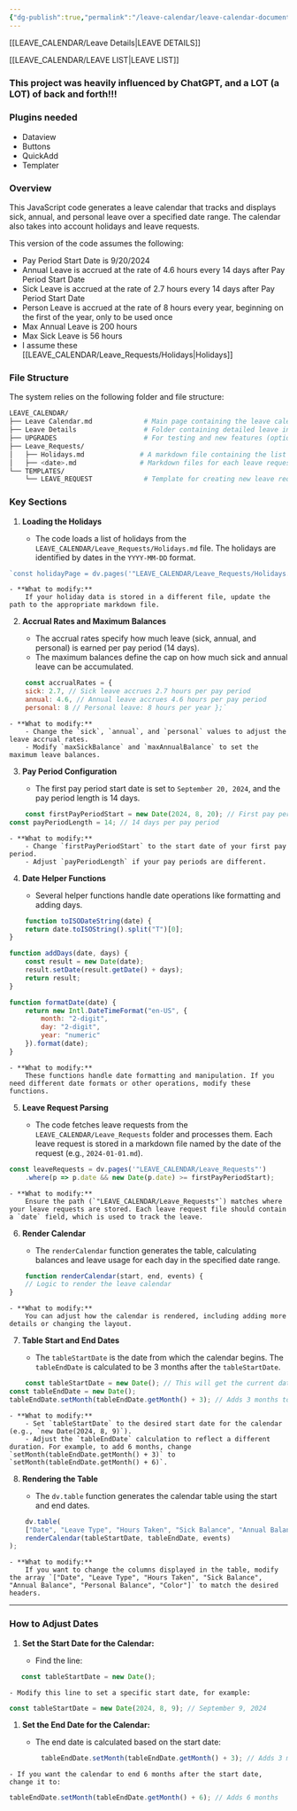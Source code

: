 ```yaml
---
{"dg-publish":true,"permalink":"/leave-calendar/leave-calendar-documentation-old/","tags":["Projects"],"noteIcon":"","created":"2025-01-04 4:29:00 pm","updated":"2025-01-04 4:32:54 pm"}
---
```


[[LEAVE_CALENDAR/Leave Details\|LEAVE DETAILS]]

[[LEAVE_CALENDAR/LEAVE LIST\|LEAVE LIST]]

### This project was heavily influenced by ChatGPT, and a LOT (a LOT) of back and forth!!!
### Plugins needed

- Dataview
- Buttons
- QuickAdd
- Templater
### Overview

This JavaScript code generates a leave calendar that tracks and displays sick, annual, and personal leave over a specified date range. The calendar also takes into account holidays and leave requests.

This version of the code assumes the following:

- Pay Period Start Date is 9/20/2024
- Annual Leave is accrued at the rate of 4.6 hours every 14 days after Pay Period Start Date
- Sick Leave is accrued at the rate of 2.7 hours every 14 days after Pay Period Start Date
- Person Leave is accrued at the rate of 8 hours every year, beginning on the first of the year, only to be used once
- Max Annual Leave is 200 hours
- Max Sick Leave is 56 hours
- I assume these [[LEAVE_CALENDAR/Leave_Requests/Holidays\|Holidays]]

### File Structure

The system relies on the following folder and file structure:

```bash
LEAVE_CALENDAR/
├── Leave Calendar.md             # Main page containing the leave calendar
├── Leave Details                 # Folder containing detailed leave information (if needed)
├── UPGRADES                      # For testing and new features (optional)
├── Leave_Requests/
│   ├── Holidays.md              # A markdown file containing the list of holidays
│   ├── <date>.md                # Markdown files for each leave request, named by date (e.g., 2024-01-01.md)
└── TEMPLATES/
    └── LEAVE_REQUEST             # Template for creating new leave requests
```


### Key Sections

1. **Loading the Holidays**
    
    - The code loads a list of holidays from the `LEAVE_CALENDAR/Leave_Requests/Holidays.md` file. The holidays are identified by dates in the `YYYY-MM-DD` format.
    
```javascript
`const holidayPage = dv.pages('"LEAVE_CALENDAR/Leave_Requests/Holidays.md"');`
```
    
    
    - **What to modify:**  
        If your holiday data is stored in a different file, update the path to the appropriate markdown file.
2. **Accrual Rates and Maximum Balances**
    
    - The accrual rates specify how much leave (sick, annual, and personal) is earned per pay period (14 days).
    - The maximum balances define the cap on how much sick and annual leave can be accumulated.
    
```javascript
    const accrualRates = {     
    sick: 2.7, // Sick leave accrues 2.7 hours per pay period     
    annual: 4.6, // Annual leave accrues 4.6 hours per pay period     
    personal: 8 // Personal leave: 8 hours per year };`
```
    
    - **What to modify:**
        - Change the `sick`, `annual`, and `personal` values to adjust the leave accrual rates.
        - Modify `maxSickBalance` and `maxAnnualBalance` to set the maximum leave balances.
3. **Pay Period Configuration**
    
    - The first pay period start date is set to `September 20, 2024`, and the pay period length is 14 days.

```javascript
    const firstPayPeriodStart = new Date(2024, 8, 20); // First pay period: September 20, 2024
const payPeriodLength = 14; // 14 days per pay period
```
    
    - **What to modify:**
        - Change `firstPayPeriodStart` to the start date of your first pay period.
        - Adjust `payPeriodLength` if your pay periods are different.
          
4. **Date Helper Functions**
    
    - Several helper functions handle date operations like formatting and adding days.
    
```javascript
    function toISODateString(date) {
    return date.toISOString().split("T")[0];
}

function addDays(date, days) {
    const result = new Date(date);
    result.setDate(result.getDate() + days);
    return result;
}

function formatDate(date) {
    return new Intl.DateTimeFormat("en-US", {
        month: "2-digit",
        day: "2-digit",
        year: "numeric"
    }).format(date);
}
```
    
    - **What to modify:**  
        These functions handle date formatting and manipulation. If you need different date formats or other operations, modify these functions.
        
5. **Leave Request Parsing**
    
    - The code fetches leave requests from the `LEAVE_CALENDAR/Leave_Requests` folder and processes them. Each leave request is stored in a markdown file named by the date of the request (e.g., `2024-01-01.md`).
    
```javascript
const leaveRequests = dv.pages('"LEAVE_CALENDAR/Leave_Requests"')
    .where(p => p.date && new Date(p.date) >= firstPayPeriodStart); 
```
    
    - **What to modify:**  
        Ensure the path (`"LEAVE_CALENDAR/Leave_Requests"`) matches where your leave requests are stored. Each leave request file should contain a `date` field, which is used to track the leave.
6. **Render Calendar**
    
    - The `renderCalendar` function generates the table, calculating balances and leave usage for each day in the specified date range.
    
```javascript
    function renderCalendar(start, end, events) {
    // Logic to render the leave calendar
}
```
    
    - **What to modify:**  
        You can adjust how the calendar is rendered, including adding more details or changing the layout.
7. **Table Start and End Dates**
    
    - The `tableStartDate` is the date from which the calendar begins. The `tableEndDate` is calculated to be 3 months after the `tableStartDate`.
    
```javascript
    const tableStartDate = new Date(); // This will get the current date and time
const tableEndDate = new Date();
tableEndDate.setMonth(tableEndDate.getMonth() + 3); // Adds 3 months to today's date

```
    
    - **What to modify:**
        - Set `tableStartDate` to the desired start date for the calendar (e.g., `new Date(2024, 8, 9)`).
        - Adjust the `tableEndDate` calculation to reflect a different duration. For example, to add 6 months, change `setMonth(tableEndDate.getMonth() + 3)` to `setMonth(tableEndDate.getMonth() + 6)`.
          
8. **Rendering the Table**
    
    - The `dv.table` function generates the calendar table using the start and end dates.
    
```javascript
    dv.table(
    ["Date", "Leave Type", "Hours Taken", "Sick Balance", "Annual Balance", "Personal Balance", "Color"],
    renderCalendar(tableStartDate, tableEndDate, events)
);

```
    
    - **What to modify:**  
        If you want to change the columns displayed in the table, modify the array `["Date", "Leave Type", "Hours Taken", "Sick Balance", "Annual Balance", "Personal Balance", "Color"]` to match the desired headers.

---

### How to Adjust Dates

1. **Set the Start Date for the Calendar:**
    
    - Find the line:
        
```javascript
   const tableStartDate = new Date();
```
        
    - Modify this line to set a specific start date, for example:

```javascript
const tableStartDate = new Date(2024, 8, 9); // September 9, 2024
```
	
    
1. **Set the End Date for the Calendar:**
    
    - The end date is calculated based on the start date:
        
```javascript
        tableEndDate.setMonth(tableEndDate.getMonth() + 3); // Adds 3 months to today's date
```
        
    - If you want the calendar to end 6 months after the start date, change it to:
        
```javascript
tableEndDate.setMonth(tableEndDate.getMonth() + 6); // Adds 6 months
```
